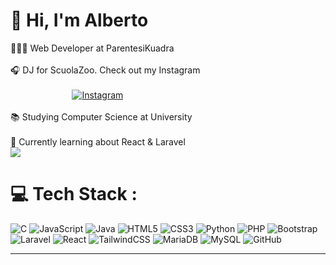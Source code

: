 # 👋 Hi, I'm Alberto
🧑🏼‍💻 Web Developer at ParentesiKuadra<br/><br>🎧 DJ for ScuolaZoo. Check out my Instagram<br/>  
&nbsp;&nbsp;&nbsp;&nbsp;&nbsp;&nbsp;&nbsp;&nbsp;&nbsp;&nbsp;&nbsp;&nbsp;&nbsp;&nbsp;&nbsp;&nbsp;&nbsp;&nbsp;&nbsp;&nbsp;&nbsp;&nbsp;&nbsp;&nbsp;&nbsp;[![Instagram](https://img.shields.io/badge/Instagram-%23E4405F.svg?logo=Instagram&logoColor=white)](https://www.instagram.com/alberto_melotti/?hl=it) 
<br/><br>📚 Studying Computer Science at University<br/><br>💭 Currently learning about React & Laravel<br/>
![](https://github-readme-stats.vercel.app/api?username=AlbertoMelottiDev&theme=transparent&hide_border=true&include_all_commits=false&count_private=false)<br/>

# 💻 Tech Stack :
![C](https://img.shields.io/badge/c-%2300599C.svg?style=plastic&logo=c&logoColor=white) ![JavaScript](https://img.shields.io/badge/javascript-%23323330.svg?style=plastic&logo=javascript&logoColor=%23F7DF1E) ![Java](https://img.shields.io/badge/java-%23ED8B00.svg?style=plastic&logo=openjdk&logoColor=white) ![HTML5](https://img.shields.io/badge/html5-%23E34F26.svg?style=plastic&logo=html5&logoColor=white) ![CSS3](https://img.shields.io/badge/css3-%231572B6.svg?style=plastic&logo=css3&logoColor=white) ![Python](https://img.shields.io/badge/python-3670A0?style=plastic&logo=python&logoColor=ffdd54) ![PHP](https://img.shields.io/badge/php-%23777BB4.svg?style=plastic&logo=php&logoColor=white) ![Bootstrap](https://img.shields.io/badge/bootstrap-%238511FA.svg?style=plastic&logo=bootstrap&logoColor=white) ![Laravel](https://img.shields.io/badge/laravel-%23FF2D20.svg?style=plastic&logo=laravel&logoColor=white) ![React](https://img.shields.io/badge/react-%2320232a.svg?style=plastic&logo=react&logoColor=%2361DAFB) ![TailwindCSS](https://img.shields.io/badge/tailwindcss-%2338B2AC.svg?style=plastic&logo=tailwind-css&logoColor=white) ![MariaDB](https://img.shields.io/badge/MariaDB-003545?style=plastic&logo=mariadb&logoColor=white) ![MySQL](https://img.shields.io/badge/mysql-4479A1.svg?style=plastic&logo=mysql&logoColor=white) ![GitHub](https://img.shields.io/badge/github-%23121011.svg?style=plastic&logo=github&logoColor=white)
 
<!--# 📊 GitHub Stats                                                                                                :
![](https://github-readme-stats.vercel.app/api?username=AlbertoMelottiDev&theme=transparent&hide_border=true&include_all_commits=false&count_private=false)<br/>
![](https://github-readme-streak-stats.herokuapp.com/?user=AlbertoMelottiDev&theme=transparent&hide_border=true) <br/>
![](https://github-readme-stats.vercel.app/api/top-langs/?username=AlbertoMelottiDev&theme=transparent&hide_border=true&include_all_commits=false&count_private=false&layout=compact)

## 🌐 Socials  :
[![Instagram](https://img.shields.io/badge/Instagram-%23E4405F.svg?logo=Instagram&logoColor=white)](https://instagram.com/https://www.instagram.com/alberto_melotti/?hl=it) 

<!--### 🔝  Top Contributed Repo             .
![](https://github-contributor-stats.vercel.app/api?username=AlbertoMelottiDev&limit=5&theme=transparent&combine_all_yearly_contributions=true)
-->

---
<!--  [![](https://visitcount.itsvg.in/api?id=AlbertoMelottiDev&icon=5&color=1)](https://visitcount.itsvg.in) -->

<!-- Proudly created with GPRM ( https://gprm.itsvg.in ) -->
